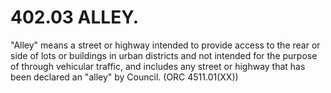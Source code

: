 402.03 ALLEY.
=============

"Alley" means a street or highway intended to provide access to the rear
or side of lots or buildings in urban districts and not intended for the
purpose of through vehicular traffic, and includes any street or highway
that has been declared an "alley" by Council. (ORC 4511.01(XX))
